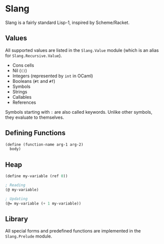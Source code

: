 # Slang

Slang is a fairly standard Lisp-1, inspired by Scheme/Racket.

## Values

All supported values are listed in the `Slang.Value` module
(which is an alias for `Slang.Recursive.Value`).

* Cons cells
* Nil (`()`)
* Integers (represented by `int` in OCaml)
* Booleans (`#t` and `#f`)
* Symbols
* Strings
* Callables
* References

Symbols starting with `:` are also called keywords.
Unlike other symbols, they evaluate to themselves.

## Defining Functions

```lisp
(define (function-name arg-1 arg-2)
  body)
```

## Heap

```lisp
(define my-variable (ref 0))

; Reading
(@ my-variable)

; Updating
(@= my-variable (+ 1 my-variable))
```

## Library

All special forms and predefined functions are implemented in the `Slang.Prelude` module.
